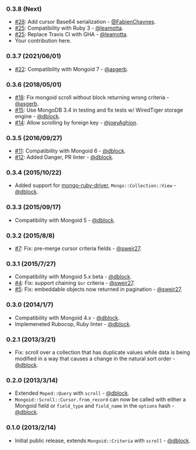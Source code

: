 ### 0.3.8 (Next)

* [#28](https://github.com/mongoid/mongoid-scroll/pull/28): Add cursor Base64 serialization - [@FabienChaynes](https://github.com/FabienChaynes).
* [#25](https://github.com/mongoid/mongoid-scroll/pull/25): Compatibility with Ruby 3 - [@leamotta](https://github.com/leamotta).
* [#25](https://github.com/mongoid/mongoid-scroll/pull/25): Replace Travis CI with GHA - [@leamotta](https://github.com/leamotta).
* Your contribution here.

### 0.3.7 (2021/06/01)

* [#22](https://github.com/mongoid/mongoid-scroll/pull/22): Compatibility with Mongoid 7 - [@asgerb](https://github.com/asgerb).

### 0.3.6 (2018/05/01)

* [#18](https://github.com/mongoid/mongoid-scroll/pull/18): Fix mongoid scroll without block returning wrong criteria - [@asgerb](https://github.com/asgerb).
* [#15](https://github.com/mongoid/mongoid-scroll/pull/15): Use MongoDB 3.4 in testing and fix tests w/ WiredTiger storage engine - [@dblock](https://github.com/dblock).
* [#14](https://github.com/mongoid/mongoid-scroll/pull/14): Allow scrolling by foreign key - [@joeyAghion](https://github.com/joeyAghion).

### 0.3.5 (2016/09/27)

* [#11](https://github.com/mongoid/mongoid-scroll/pull/11): Compatibility with Mongoid 6 - [@dblock](https://github.com/dblock).
* [#12](https://github.com/mongoid/mongoid-scroll/pull/12): Added Danger, PR linter - [@dblock](https://github.com/dblock).

### 0.3.4 (2015/10/22)

* Added support for [mongo-ruby-driver](https://github.com/mongodb/mongo-ruby-driver), `Mongo::Collection::View` - [@dblock](https://github.com/dblock).

### 0.3.3 (2015/09/17)

* Compatibility with Mongoid 5 - [@dblock](https://github.com/dblock).

### 0.3.2 (2015/8/8)

* [#7](https://github.com/mongoid/mongoid-scroll/pull/7): Fix: pre-merge cursor criteria fields - [@sweir27](https://github.com/sweir27).

### 0.3.1 (2015/7/27)

* Compatibility with Mongoid 5.x beta - [@dblock](https://github.com/dblock).
* [#4](https://github.com/mongoid/mongoid-scroll/pull/4): Fix: support chaining `$or` criteria - [@sweir27](https://github.com/sweir27).
* [#5](https://github.com/mongoid/mongoid-scroll/pull/5): Fix: embeddable objects now returned in pagination - [@sweir27](https://github.com/sweir27).

### 0.3.0 (2014/1/7)

* Compatibility with Mongoid 4.x - [@dblock](https://github.com/dblock).
* Implemeneted Rubocop, Ruby linter - [@dblock](https://github.com/dblock).

### 0.2.1 (2013/3/21)

* Fix: scroll over a collection that has duplicate values while data is being modified in a way that causes a change in the natural sort order - [@dblock](https://github.com/dblock).

### 0.2.0 (2013/3/14)

* Extended `Moped::Query` with `scroll` - [@dblock](https://github.com/dblock).
* `Mongoid::Scroll::Cursor.from_record` can now be called with either a Mongoid field or `field_type` and `field_name` in the `options` hash - [@dblock](https://github.com/dblock).

### 0.1.0 (2013/2/14)

* Initial public release, extends `Mongoid::Criteria` with `scroll` - [@dblock](https://github.com/dblock).
